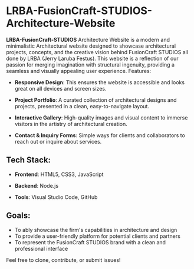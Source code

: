 # LRBA-FusionCraft-STUDIOS-Architecture-Website

**LRBA-FusionCraft-STUDIOS** Architecture Website is a modern and minimalistic Architectural website designed to showcase architectural projects, concepts, and the creative vision behind FusionCraft STUDIOS all done by LRBA (Jerry Laruba Festus). This website is a reflection of our passion for merging imagination with structural ingenuity, providing a seamless and visually appealing user experience.
Features:

- **Responsive Design**: This ensures the website is accessible and looks great on all devices and screen sizes.

- **Project Portfolio**: A curated collection of architectural designs and projects, presented in a clean, easy-to-navigate layout.

- **Interactive Gallery**: High-quality images and visual content to immerse visitors in the artistry of architectural creation.

- **Contact & Inquiry Forms**: Simple ways for clients and collaborators to reach out or inquire about services.

## Tech Stack:

- **Frontend**: HTML5, CSS3, JavaScript

- **Backend**: Node.js

- **Tools**: Visual Studio Code, GitHub

## Goals:

- To ably showcase the firm's capabilities in architecture and design
- To provide a user-friendly platform for potential clients and partners
- To represent the FusionCraft STUDIOS brand with a clean and professional interface

Feel free to clone, contribute, or submit issues!
